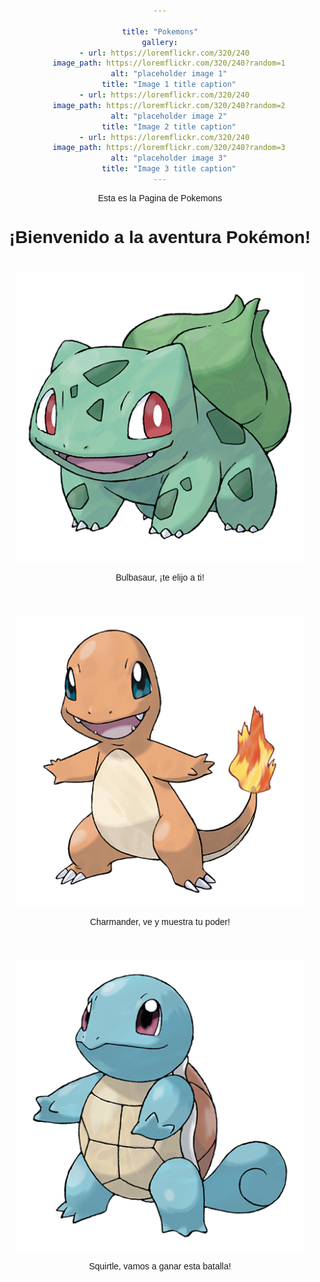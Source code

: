 ```yaml
---

title: "Pokemons"
gallery:
  - url: https://loremflickr.com/320/240
    image_path: https://loremflickr.com/320/240?random=1
    alt: "placeholder image 1"
    title: "Image 1 title caption"
  - url: https://loremflickr.com/320/240
    image_path: https://loremflickr.com/320/240?random=2
    alt: "placeholder image 2"
    title: "Image 2 title caption"
  - url: https://loremflickr.com/320/240
    image_path: https://loremflickr.com/320/240?random=3
    alt: "placeholder image 3"
    title: "Image 3 title caption"
---
```

Esta es la Pagina de Pokemons
<!DOCTYPE html>
<html lang="en">
<head>
    <meta charset="UTF-8">
    <meta name="viewport" content="width=device-width, initial-scale=1.0">
    <title>Pokémon y su mensaje</title>
    <style>
        body {
            font-family: Arial, sans-serif;
            text-align: center;
        }
        .pokemon {
            display: inline-block;
            margin: 20px;
        }
    </style>
</head>
<body>
    <h1>¡Bienvenido a la aventura Pokémon!</h1>
    <div class="pokemon">
        <img src="https://raw.githubusercontent.com/PokeAPI/sprites/master/sprites/pokemon/other/official-artwork/1.png" alt="Bulbasaur">
        <p>Bulbasaur, ¡te elijo a ti!</p>
    </div>
    <div class="pokemon">
        <img src="https://raw.githubusercontent.com/PokeAPI/sprites/master/sprites/pokemon/other/official-artwork/4.png" alt="Charmander">
        <p>Charmander, ve y muestra tu poder!</p>
    </div>
    <div class="pokemon">
        <img src="https://raw.githubusercontent.com/PokeAPI/sprites/master/sprites/pokemon/other/official-artwork/7.png" alt="Squirtle">
        <p>Squirtle, vamos a ganar esta batalla!</p>
    </div>
</body>
</html>

